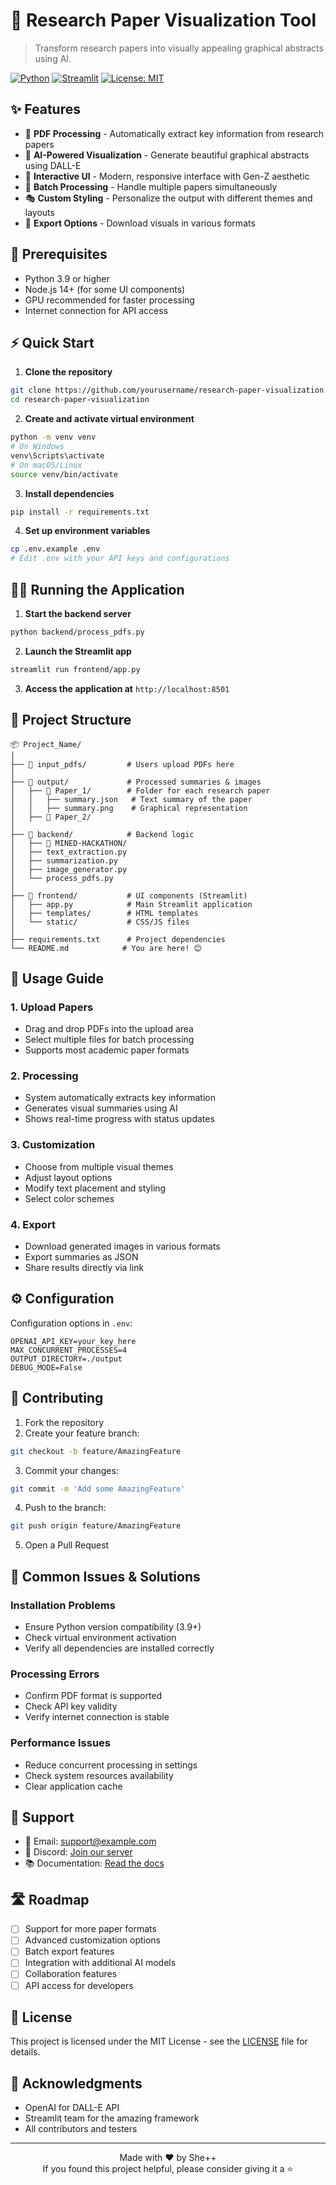 # 🎯 Research Paper Visualization Tool

> Transform research papers into visually appealing graphical abstracts using AI.

[![Python](https://img.shields.io/badge/Python-3.9+-blue.svg)](https://www.python.org/downloads/)
[![Streamlit](https://img.shields.io/badge/Streamlit-1.28+-red.svg)](https://streamlit.io/)
[![License: MIT](https://img.shields.io/badge/License-MIT-yellow.svg)](https://opensource.org/licenses/MIT)

## ✨ Features

* 📄 **PDF Processing** - Automatically extract key information from research papers
* 🎨 **AI-Powered Visualization** - Generate beautiful graphical abstracts using DALL-E
* 💫 **Interactive UI** - Modern, responsive interface with Gen-Z aesthetic
* 🚀 **Batch Processing** - Handle multiple papers simultaneously
* 🎭 **Custom Styling** - Personalize the output with different themes and layouts
* 💾 **Export Options** - Download visuals in various formats

## 🔧 Prerequisites

* Python 3.9 or higher
* Node.js 14+ (for some UI components)
* GPU recommended for faster processing
* Internet connection for API access

## ⚡️ Quick Start

1. **Clone the repository**
```bash
git clone https://github.com/yourusername/research-paper-visualization.git
cd research-paper-visualization
```

2. **Create and activate virtual environment**
```bash
python -m venv venv
# On Windows
venv\Scripts\activate
# On macOS/Linux
source venv/bin/activate
```

3. **Install dependencies**
```bash
pip install -r requirements.txt
```

4. **Set up environment variables**
```bash
cp .env.example .env
# Edit .env with your API keys and configurations
```

## 🏃‍♂️ Running the Application

1. **Start the backend server**
```bash
python backend/process_pdfs.py
```

2. **Launch the Streamlit app**
```bash
streamlit run frontend/app.py
```

3. **Access the application at** `http://localhost:8501`

## 📁 Project Structure

```
📦 Project_Name/
│
├── 📂 input_pdfs/         # Users upload PDFs here
│
├── 📂 output/             # Processed summaries & images
│   ├── 📂 Paper_1/        # Folder for each research paper
│   │   ├── summary.json   # Text summary of the paper
│   │   ├── summary.png    # Graphical representation
│   ├── 📂 Paper_2/        
│
├── 📂 backend/            # Backend logic
│   ├── 📂 MINED-HACKATHON/
│   ├── text_extraction.py
│   ├── summarization.py
│   ├── image_generator.py
│   └── process_pdfs.py
│
├── 📂 frontend/           # UI components (Streamlit)
│   ├── app.py            # Main Streamlit application
│   ├── templates/        # HTML templates
│   └── static/           # CSS/JS files
│
├── requirements.txt      # Project dependencies
└── README.md            # You are here! 😊
```

## 🎯 Usage Guide

### 1. Upload Papers
- Drag and drop PDFs into the upload area
- Select multiple files for batch processing
- Supports most academic paper formats

### 2. Processing
- System automatically extracts key information
- Generates visual summaries using AI
- Shows real-time progress with status updates

### 3. Customization
- Choose from multiple visual themes
- Adjust layout options
- Modify text placement and styling
- Select color schemes

### 4. Export
- Download generated images in various formats
- Export summaries as JSON
- Share results directly via link

## ⚙️ Configuration

Configuration options in `.env`:

```env
OPENAI_API_KEY=your_key_here
MAX_CONCURRENT_PROCESSES=4
OUTPUT_DIRECTORY=./output
DEBUG_MODE=False
```

## 🤝 Contributing

1. Fork the repository
2. Create your feature branch:
```bash
git checkout -b feature/AmazingFeature
```
3. Commit your changes:
```bash
git commit -m 'Add some AmazingFeature'
```
4. Push to the branch:
```bash
git push origin feature/AmazingFeature
```
5. Open a Pull Request

## 🐛 Common Issues & Solutions

### Installation Problems
- Ensure Python version compatibility (3.9+)
- Check virtual environment activation
- Verify all dependencies are installed correctly

### Processing Errors
- Confirm PDF format is supported
- Check API key validity
- Verify internet connection is stable

### Performance Issues
- Reduce concurrent processing in settings
- Check system resources availability
- Clear application cache

## 📮 Support

- 📧 Email: support@example.com
- 💬 Discord: [Join our server](https://discord.gg/example)
- 📚 Documentation: [Read the docs](https://docs.example.com)

## 🛣️ Roadmap

- [ ] Support for more paper formats
- [ ] Advanced customization options
- [ ] Batch export features
- [ ] Integration with additional AI models
- [ ] Collaboration features
- [ ] API access for developers

## 📝 License

This project is licensed under the MIT License - see the [LICENSE](LICENSE) file for details.

## 🙌 Acknowledgments

* OpenAI for DALL-E API
* Streamlit team for the amazing framework
* All contributors and testers

---

<div align="center">
Made with ❤️ by She++<br>
If you found this project helpful, please consider giving it a ⭐
</div>
